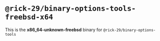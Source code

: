 # `@rick-29/binary-options-tools-freebsd-x64`

This is the **x86_64-unknown-freebsd** binary for `@rick-29/binary-options-tools`

